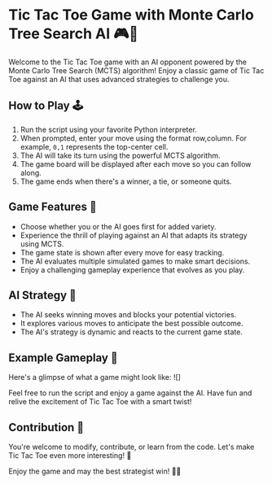 # Tic Tac Toe Game with Monte Carlo Tree Search AI 🎮🤖

Welcome to the Tic Tac Toe game with an AI opponent powered by the Monte Carlo Tree Search (MCTS) algorithm! Enjoy a classic game of Tic Tac Toe against an AI that uses advanced strategies to challenge you.

## How to Play 🕹️
1. Run the script using your favorite Python interpreter.
2. When prompted, enter your move using the format row,column. For example, `0,1` represents the top-center cell.
3. The AI will take its turn using the powerful MCTS algorithm.
4. The game board will be displayed after each move so you can follow along.
5. The game ends when there's a winner, a tie, or someone quits.

## Game Features 🎉
- Choose whether you or the AI goes first for added variety.
- Experience the thrill of playing against an AI that adapts its strategy using MCTS.
- The game state is shown after every move for easy tracking.
- The AI evaluates multiple simulated games to make smart decisions.
- Enjoy a challenging gameplay experience that evolves as you play.

## AI Strategy 🤯
- The AI seeks winning moves and blocks your potential victories.
- It explores various moves to anticipate the best possible outcome.
- The AI's strategy is dynamic and reacts to the current game state.

## Example Gameplay 🎲
Here's a glimpse of what a game might look like:
![]



Feel free to run the script and enjoy a game against the AI. Have fun and relive the excitement of Tic Tac Toe with a smart twist!

## Contribution 🤝
You're welcome to modify, contribute, or learn from the code. Let's make Tic Tac Toe even more interesting! 🚀

Enjoy the game and may the best strategist win! 🎉🤖
